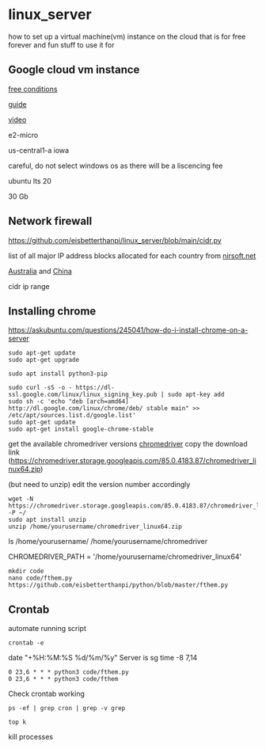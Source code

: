 # linux_server
how to set up a virtual machine(vm) instance on the cloud that is for free forever and fun stuff to use it for



## Google cloud vm instance
[free conditions](https://cloud.google.com/free)

[guide](https://medium.com/@hbmy289/how-to-set-up-a-free-micro-vps-on-google-cloud-platform-bddee893ac09)

[video](https://youtu.be/f56PG7QxjFI)

e2-micro

us-central1-a iowa

careful, do not select windows os as there will be a liscencing fee

ubuntu lts 20

30 Gb

## Network firewall

https://github.com/eisbetterthanpi/linux_server/blob/main/cidr.py

list of all major IP address blocks allocated for each country from [nirsoft.net](https://nirsoft.net/countryip/)

[Australia](https://www.nirsoft.net/countryip/au.csv) and [China](https://www.nirsoft.net/countryip/cn.csv)

cidr ip range


## Installing chrome
https://askubuntu.com/questions/245041/how-do-i-install-chrome-on-a-server


```
sudo apt-get update
sudo apt-get upgrade

sudo apt install python3-pip

sudo curl -sS -o - https://dl-ssl.google.com/linux/linux_signing_key.pub | sudo apt-key add
sudo sh -c 'echo "deb [arch=amd64] http://dl.google.com/linux/chrome/deb/ stable main" >> /etc/apt/sources.list.d/google.list'
sudo apt-get update
sudo apt-get install google-chrome-stable
```
get the available chromedriver versions 
[chromedriver](https://chromedriver.chromium.org/downloads)
copy the download link
(https://chromedriver.storage.googleapis.com/85.0.4183.87/chromedriver_linux64.zip)

(but need to unzip)
edit the version number accordingly
```
wget -N https://chromedriver.storage.googleapis.com/85.0.4183.87/chromedriver_linux64.zip -P ~/
sudo apt install unzip
unzip /home/yourusername/chromedriver_linux64.zip
```


ls /home/yourusername/
/home/yourusername/chromedriver

CHROMEDRIVER_PATH = '/home/yourusername/chromedriver_linux64'

```
mkdir code
nano code/fthem.py
https://github.com/eisbetterthanpi/python/blob/master/fthem.py 
```


## Crontab
automate running script

```
crontab -e
```

date "+%H:%M:%S   %d/%m/%y"	Server is sg time -8	7,14

```
0 23,6 * * * python3 code/fthem.py
0 23,6 * * * python3 code/fthem
```

Check crontab working
```
ps -ef | grep cron | grep -v grep

top	k
```
kill processes



